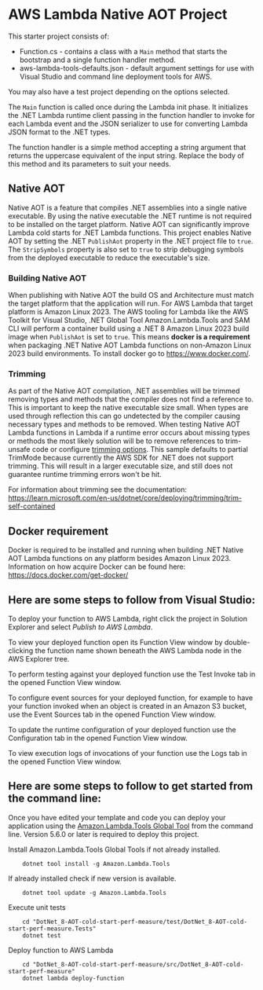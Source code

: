# AWS Lambda Native AOT Project

This starter project consists of:
* Function.cs - contains a class with a `Main` method that starts the bootstrap and a single function handler method.
* aws-lambda-tools-defaults.json - default argument settings for use with Visual Studio and command line deployment tools for AWS.

You may also have a test project depending on the options selected.

The `Main` function is called once during the Lambda init phase. It initializes the .NET Lambda runtime client passing in the function 
handler to invoke for each Lambda event and the JSON serializer to use for converting Lambda JSON format to the .NET types. 

The function handler is a simple method accepting a string argument that returns the uppercase equivalent of the input string. Replace the body of this method and its parameters to suit your needs.

## Native AOT

Native AOT is a feature that compiles .NET assemblies into a single native executable. By using the native executable the .NET runtime 
is not required to be installed on the target platform. Native AOT can significantly improve Lambda cold starts for .NET Lambda functions. 
This project enables Native AOT by setting the .NET `PublishAot` property in the .NET project file to `true`. The `StripSymbols` property is also
set to `true` to strip debugging symbols from the deployed executable to reduce the executable's size.

### Building Native AOT

When publishing with Native AOT the build OS and Architecture must match the target platform that the application will run. For AWS Lambda that target
platform is Amazon Linux 2023. The AWS tooling for Lambda like the AWS Toolkit for Visual Studio, .NET Global Tool Amazon.Lambda.Tools and SAM CLI will 
perform a container build using a .NET 8 Amazon Linux 2023 build image when `PublishAot` is set to `true`. This means **docker is a requirement**
when packaging .NET Native AOT Lambda functions on non-Amazon Linux 2023 build environments. To install docker go to https://www.docker.com/.

### Trimming

As part of the Native AOT compilation, .NET assemblies will be trimmed removing types and methods that the compiler does not find a reference to. This is important
to keep the native executable size small. When types are used through reflection this can go undetected by the compiler causing necessary types and methods to
be removed. When testing Native AOT Lambda functions in Lambda if a runtime error occurs about missing types or methods the most likely solution will
be to remove references to trim-unsafe code or configure [trimming options](https://learn.microsoft.com/en-us/dotnet/core/deploying/trimming/trimming-options).
This sample defaults to partial TrimMode because currently the AWS SDK for .NET does not support trimming. This will result in a larger executable size, and still does not
guarantee runtime trimming errors won't be hit.

For information about trimming see the documentation: <https://learn.microsoft.com/en-us/dotnet/core/deploying/trimming/trim-self-contained>

## Docker requirement

Docker is required to be installed and running when building .NET Native AOT Lambda functions on any platform besides Amazon Linux 2023. Information on how acquire Docker can be found here: https://docs.docker.com/get-docker/

## Here are some steps to follow from Visual Studio:

To deploy your function to AWS Lambda, right click the project in Solution Explorer and select *Publish to AWS Lambda*.

To view your deployed function open its Function View window by double-clicking the function name shown beneath the AWS Lambda node in the AWS Explorer tree.

To perform testing against your deployed function use the Test Invoke tab in the opened Function View window.

To configure event sources for your deployed function, for example to have your function invoked when an object is created in an Amazon S3 bucket, use the Event Sources tab in the opened Function View window.

To update the runtime configuration of your deployed function use the Configuration tab in the opened Function View window.

To view execution logs of invocations of your function use the Logs tab in the opened Function View window.

## Here are some steps to follow to get started from the command line:

Once you have edited your template and code you can deploy your application using the [Amazon.Lambda.Tools Global Tool](https://github.com/aws/aws-extensions-for-dotnet-cli#aws-lambda-amazonlambdatools) from the command line.  Version 5.6.0
or later is required to deploy this project.

Install Amazon.Lambda.Tools Global Tools if not already installed.
```
    dotnet tool install -g Amazon.Lambda.Tools
```

If already installed check if new version is available.
```
    dotnet tool update -g Amazon.Lambda.Tools
```

Execute unit tests
```
    cd "DotNet_8-AOT-cold-start-perf-measure/test/DotNet_8-AOT-cold-start-perf-measure.Tests"
    dotnet test
```

Deploy function to AWS Lambda
```
    cd "DotNet_8-AOT-cold-start-perf-measure/src/DotNet_8-AOT-cold-start-perf-measure"
    dotnet lambda deploy-function
```
